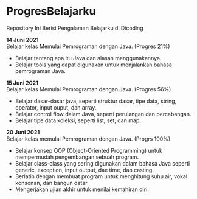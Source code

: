 # ProgresBelajarku
Repository Ini Berisi Pengalaman Belajarku di Dicoding

**14 Juni 2021**  
Belajar kelas Memulai Pemrograman dengan Java. (Progres 21%)
  * Belajar tentang apa itu Java dan alasan menggunakannya.
  * Belajar tools yang dapat digunakan untuk menjalankan bahasa pemrograman Java.

**15 Juni 2021**  
Belajar kelas Memulai Pemrograman dengan Java. (Progres 56%)
  * Belajar dasar-dasar java, seperti struktur dasar, tipe data, string, operator, input ouput, dan array.
  * Belajar control flow dalam Java, seperti perulangan dan percabangan.
  * Belajar tipe data koleksi, seperti list, set, dan map. 
  
**20 Juni 2021**  
Belajar kelas memulai Pemrograman dengan Java. (Progrs 100%)
   * Belajar konsep OOP (Object-Oriented Programming) untuk mempermudah pengembangan sebuah program.
   * Belajar class-class yang sering digunakan dalam bahasa Java seperti generic, exception, input output, dae time, dan casting.
   * Berlatih dengan membuat program untuk menghitung suhu air, vokal konsonan, dan bangun datar
   * Mengerjakan ujian akhir untuk menilai kemahiran diri.
  
  
